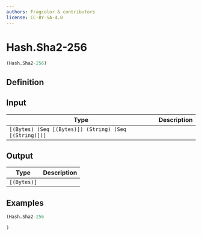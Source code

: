 ```yaml
---
authors: Fragcolor & contributors
license: CC-BY-SA-4.0
---
```



# Hash.Sha2-256

```clojure
(Hash.Sha2-256)
```


## Definition




## Input

| Type | Description |
|------|-------------|
| `[(Bytes) (Seq [(Bytes)]) (String) (Seq [(String)])]` |  |


## Output

| Type | Description |
|------|-------------|
| `[(Bytes)]` |  |


## Examples

```clojure
(Hash.Sha2-256

)
```
